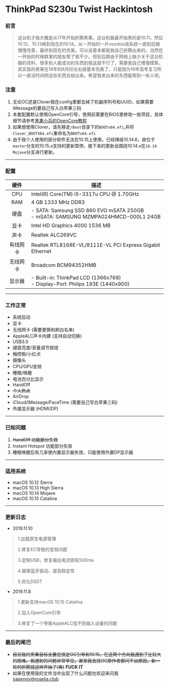 

# ThinkPad S230u Twist Hackintosh

### 前言

> 这台机子我大概是从17年开始折腾黑果。这台机器最开始黑的是10.11，然后10.12、10.13再到现在的10.14。从一开始的一片voodoo进系统一直到后期慢慢完善，最终到现在的完美。可以说基本都是我自己折腾出来的。当然在一开始的时候群里的朋友帮了我不少。但到后期由于网络上缺少关于这台机器的资料，很多别人能成功的东西到我这就不行了，需要我自己慢慢摸索。其实我的黑果在18年的6月份左右就基本完美了，只是因为19年高考复习所以一直没时间把这些东西总结出来。希望我发出来的东西能帮到一些人吧。

### 注意

1. 无论OC还是Clover我在config里都去掉了机器序列号和UUID，如果需要iMessage的要自己写入白苹果三码
2. 本套配置默认使用OpenCore引导，使用前需要在BIOS里修改一些项目，具体细节请参考[黑果小兵的OpenCore教程](https://blog.daliansky.net/OpenCore-BootLoader.html)
3. 如果想使用Clover，请先移走`/Boot`目录下的`BOOTx64.efi`,并将`Clover_BOOTX64.efi`重命名为`BOOTx64.efi`
4. 由于我个人使用的部分软件无法在10.15上使用，已经降级10.14.6，故位于`master`分支的10.15.x支持的更新暂停。接下来的更新会围绕10.14.x在`10.14 Mojave`分支进行更新。

---

### 配置

|   硬件   | 描述                                                         |
| :------: | ------------------------------------------------------------ |
|   CPU    | Intel(R) Core(TM) i5-3317u CPU @ 1.70GHz                     |
|   RAM    | 4 GB 1333 MHz DDR3                                           |
|   硬盘   | - SATA: Samsung SSD 860 EVO mSATA 250GB <br/>- mSATA: SAMSUNG MZMPA024HMCD-000L1 24GB |
|   显卡   | Intel HD Graphics 4000 1536 MB                               |
|   声卡   | Realtek ALC269VC                                             |
| 有线网卡 | Realtek RTL8168E-VL/8111E-VL PCI Express Gigabit Ethernet    |
| 无线网卡 | Broadcom BCM94352HMB                                         |
|  显示器  | - Built-in: ThinkPad LCD (1366x768)<br/>- Display-Port: Philips 193E (1440x900) |

---

### 工作正常

- 系统启动
- 显卡
- 无线网卡 (需要更换和刷白名单)
- AppleALC声卡内建 (支持自动切换)
- USB3.0
- 键盘亮度/音量调节按钮
- 触控板/小红点
- 摄像头
- CPU/GPU变频
- 睡眠/唤醒
- 电池百分比显示
- HandOff
- ~~个人热点~~
- AirDrop
- iCloud/iMessage/FaceTime (需要自己写白苹果三码)
- 外接显示器 (HDMI/DP)

---

### 已知问题

1. ~~HandOff 功能部分失效~~
2. Instant Hotspot 功能部分失效
3. 睡眠唤醒后有几率使内置显示器失效，只能使用外置DP显示器

---

### 适用系统

- macOS 10.12 Sierra
- macOS 10.13 High Sierra 
- macOS 10.14 Mojave
- macOS 10.15 Catalina

---

### 更新日志

- 2019.11.10

> 1.加载原生电源管理
>
> 2.修复EC导致的变频问题
>
> 3.定制USB，修复输出电流锁死500ma
>
> 4.替换蓝牙驱动，提高稳定性
>
> 5.优化DSDT

- 2019.11.8

> 1.更新支持macOS 10.15 Catalina
>
> 2.加入OpenCore引导
>
> 3.修复了一个导致AppleALC找不到输入设备的问题

---

### 最后的尾巴

- ~~目前我的黑果目标主要是搞定OC引导和10.15，在这两个方向我遇到了比较大的困难。我遇到的问题非常罕见，甚至我去找OC原作者都问不出原因，新一轮的折腾就这样开始了(笑)~~ **FUCK IT**
- 如果在使用我的文件当中出现了什么问题也欢迎来问我<xapenny@roselia.club>